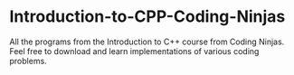 # Introduction-to-CPP-Coding-Ninjas
All the programs from the Introduction to C++ course from Coding Ninjas. Feel free to download and learn implementations of various coding problems.
